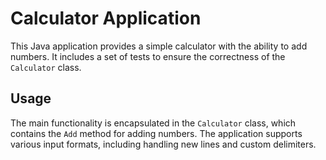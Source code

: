 # Calculator Application

This Java application provides a simple calculator with the ability to add numbers. It includes a set of tests to ensure the correctness of the `Calculator` class.

## Usage

The main functionality is encapsulated in the `Calculator` class, which contains the `Add` method for adding numbers. 
The application supports various input formats, including handling new lines and custom delimiters.
